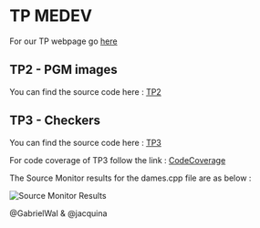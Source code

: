 # TP MEDEV 

For our TP webpage go [here](https://gabrielwal.github.io/MEDEV_TP/)

## TP2 - PGM images

You can find the source code here : [TP2](https://github.com/GabrielWal/MEDEV_TP/tree/dev/MEDEV_TP2)

## TP3 - Checkers

You can find the source code here : [TP3](https://github.com/GabrielWal/MEDEV_TP/tree/dev/MEDEV_TP3)

For code coverage of TP3 follow the link : [CodeCoverage](https://gabrielwal.github.io/MEDEV_TP/MEDEV_TP3/user_result/)

The Source Monitor results for the dames.cpp file are as below :

![Source Monitor Results](https://github.com/GabrielWal/MEDEV_TP/tree/gh-pages/MEDEV_TP3/sourceMonitor/sourceMonitor.png "Source Monitor results")

@GabrielWal & @jacquina
